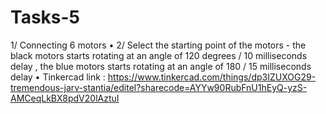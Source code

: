 # Tasks-5
1/ Connecting 6 motors •
2/ Select the starting point of the motors - the black motors starts rotating at an angle of 120 degrees / 10 milliseconds delay , the blue motors starts rotating at an angle of 180 / 15 milliseconds delay • Tinkercad link : https://www.tinkercad.com/things/dp3IZUXOG29-tremendous-jarv-stantia/editel?sharecode=AYYw90RubFnU1hEyQ-yzS-AMCeqLkBX8pdV20lAztuI
